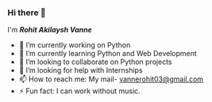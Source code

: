 ### Hi there 👋

I'm ***Rohit Akilaysh Vanne***

- 🔭 I’m currently working on Python  
- 🌱 I’m currently learning Python and Web Development 
- 👯 I’m looking to collaborate on Python projects
- 🤔 I’m looking for help with Internships
- 📫 How to reach me: My mail- vannerohit03@gmail.com
- ⚡ Fun fact: I can work without music.

<!--
**RohitVanne/RohitVanne** is a ✨ _special_ ✨ repository because its `README.md` (this file) appears on your GitHub profile.

Here are some ideas to get you started:

- 🔭 I’m currently working on Python  
- 🌱 I’m currently learning Python and Web Development 
- 👯 I’m looking to collaborate on Python projects
- 🤔 I’m looking for help with Internships
- 📫 How to reach me: My mail- vannerohit03@gmail.com
- 😄 Pronouns: ...
- ⚡ Fun fact: ...
-->
